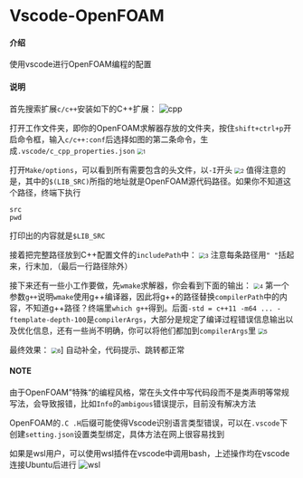 # Vscode-OpenFOAM

#### 介绍
使用vscode进行OpenFOAM编程的配置

#### 说明
首先搜索扩展`c/c++`安装如下的C++扩展：
![cpp](https://images.gitee.com/uploads/images/2020/0331/202955_2c084abc_6577728.png "cpp.png")

打开工作文件夹，即你的OpenFOAM求解器存放的文件夹，按住`shift+ctrl+p`开启命令框，输入`c/c++:conf`后选择如图的第二条命令，生成`.vscode/c_cpp_properties.json`
<img src="https://images.gitee.com/uploads/images/2020/0331/203011_4ee99ad6_6577728.png" alt="1" title="1.png" style="zoom:67%;" />

打开`Make/options`，可以看到所有需要包含的头文件，以`-I`开头
<img src="https://images.gitee.com/uploads/images/2020/0331/203020_30aea035_6577728.png" alt="2" title="2.png" style="zoom:67%;" />
值得注意的是，其中的`$(LIB_SRC)`所指的地址就是OpenFOAM源代码路径。如果你不知道这个路径，终端下执行

```
src
pwd
```
打印出的内容就是`$LIB_SRC`

接着把完整路径放到C++配置文件的`includePath`中：
<img src="https://images.gitee.com/uploads/images/2020/0331/203027_f031cbf3_6577728.png" alt="3" title="3.png" style="zoom:67%;" />
注意每条路径用`" "`括起来，行末加`,`（最后一行路径除外）

接下来还有一些小工作要做，先`wmake`求解器，你会看到下面的输出：
<img src="https://images.gitee.com/uploads/images/2020/0331/203037_0efc8c8c_6577728.png" alt="4" title="4.png" style="zoom:67%;" />
第一个参数`g++`说明`wmake`使用g++编译器，因此将g++的路径替换`compilerPath`中的内容，不知道g++路径？终端里`which g++`得到。后面`-std = c++11 -m64 ... -ftemplate-depth-100`是`compilerArgs`，大部分是规定了编译过程错误信息输出以及优化信息，还有一些尚不明确，你可以将他们都加到`compilerArgs`里
<img src="https://images.gitee.com/uploads/images/2020/0331/203042_115e5a24_6577728.png" alt="5" title="5.png" style="zoom:67%;" />

最终效果：
<img src="https://images.gitee.com/uploads/images/2020/0331/203051_8a133d47_6577728.png" alt="6 " title="6.png" style="zoom:67%;" />]
自动补全，代码提示、跳转都正常

#### NOTE
由于OpenFOAM”特殊“的编程风格，常在头文件中写代码段而不是类声明等常规写法，会导致报错，比如`Info`的`ambigous`错误提示，目前没有解决方法

OpenFOAM的`.C .H`后缀可能使得Vscode识别语言类型错误，可以在`.vscode`下创建`setting.json`设置类型绑定，具体方法在网上很容易找到

如果是wsl用户，可以使用wsl插件在vscode中调用bash，上述操作均在vscode连接Ubuntu后进行
<img src="https://images.gitee.com/uploads/images/2020/0331/203004_6b3a9480_6577728.png" alt="wsl" title="wsl.png"  />